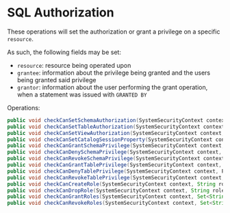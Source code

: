 # SQL Authorization

These operations will set the authorization or grant a privilege on a specific `resource`.

As such, the following fields may be set:
- `resource`: resource being operated upon
- `grantee`: information about the privilege being granted and the users being granted said privilege
- `grantor`: information about the user performing the grant operation, when a statement was issued with `GRANTED BY`


Operations:

```java
public void checkCanSetSchemaAuthorization(SystemSecurityContext context, CatalogSchemaName schema, TrinoPrincipal principal)
public void checkCanSetTableAuthorization(SystemSecurityContext context, CatalogSchemaTableName table, TrinoPrincipal principal)
public void checkCanSetViewAuthorization(SystemSecurityContext context, CatalogSchemaTableName view, TrinoPrincipal principal)
public void checkCanSetCatalogSessionProperty(SystemSecurityContext context, String catalogName, String propertyName)
public void checkCanGrantSchemaPrivilege(SystemSecurityContext context, Privilege privilege, CatalogSchemaName schema, TrinoPrincipal grantee, boolean grantOption)
public void checkCanDenySchemaPrivilege(SystemSecurityContext context, Privilege privilege, CatalogSchemaName schema, TrinoPrincipal grantee)
public void checkCanRevokeSchemaPrivilege(SystemSecurityContext context, Privilege privilege, CatalogSchemaName schema, TrinoPrincipal revokee, boolean grantOption)
public void checkCanGrantTablePrivilege(SystemSecurityContext context, Privilege privilege, CatalogSchemaTableName table, TrinoPrincipal grantee, boolean grantOption)
public void checkCanDenyTablePrivilege(SystemSecurityContext context, Privilege privilege, CatalogSchemaTableName table, TrinoPrincipal grantee)
public void checkCanRevokeTablePrivilege(SystemSecurityContext context, Privilege privilege, CatalogSchemaTableName table, TrinoPrincipal revokee, boolean grantOption)
public void checkCanCreateRole(SystemSecurityContext context, String role, Optional<TrinoPrincipal> grantor)
public void checkCanDropRole(SystemSecurityContext context, String role)
public void checkCanGrantRoles(SystemSecurityContext context, Set<String> roles, Set<TrinoPrincipal> grantees, boolean adminOption, Optional<TrinoPrincipal> grantor)
public void checkCanRevokeRoles(SystemSecurityContext context, Set<String> roles, Set<TrinoPrincipal> grantees, boolean adminOption, Optional<TrinoPrincipal> grantor)
```
